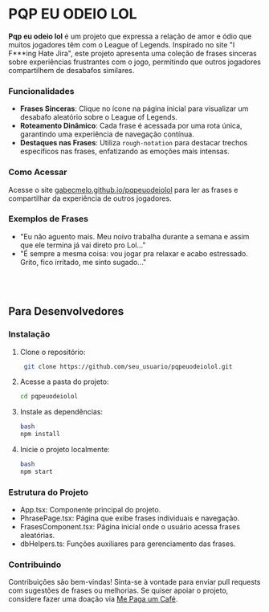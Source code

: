 # PQP EU ODEIO LOL

**Pqp eu odeio lol** é um projeto que expressa a relação de amor e ódio que muitos jogadores têm com o League of Legends. Inspirado no site "I F\*\*\*ing Hate Jira", este projeto apresenta uma coleção de frases sinceras sobre experiências frustrantes com o jogo, permitindo que outros jogadores compartilhem de desabafos similares.

### Funcionalidades

- **Frases Sinceras**: Clique no ícone na página inicial para visualizar um desabafo aleatório sobre o League of Legends.
- **Roteamento Dinâmico**: Cada frase é acessada por uma rota única, garantindo uma experiência de navegação contínua.
- **Destaques nas Frases**: Utiliza `rough-notation` para destacar trechos específicos nas frases, enfatizando as emoções mais intensas.

### Como Acessar

Acesse o site [gabecmelo.github.io/pqpeuodeiolol](https://gabecmelo.github.io/pqpeuodeiolol) para ler as frases e compartilhar da experiência de outros jogadores.

### Exemplos de Frases

- "Eu não aguento mais. Meu noivo trabalha durante a semana e assim que ele termina já vai direto pro Lol..."
- "É sempre a mesma coisa: vou jogar pra relaxar e acabo estressado. Grito, fico irritado, me sinto sugado..."

<br>
<br>

## Para Desenvolvedores

### Instalação

1. Clone o repositório:
   ```bash
    git clone https://github.com/seu_usuario/pqpeuodeiolol.git
   ```

2. Acesse a pasta do projeto:

   ```bash
   cd pqpeuodeiolol
   ```

3. Instale as dependências:
   ```bash
   bash
   npm install
   ```

4. Inicie o projeto localmente:
   ```bash
   bash
   npm start
   ```
### Estrutura do Projeto
- App.tsx: Componente principal do projeto.
- PhrasePage.tsx: Página que exibe frases individuais e navegação.
- FrasesComponent.tsx: Página inicial onde o usuário acessa frases aleatórias.
- dbHelpers.ts: Funções auxiliares para gerenciamento das frases.

### Contribuindo

Contribuições são bem-vindas! Sinta-se à vontade para enviar pull requests com sugestões de frases ou melhorias. Se quiser apoiar o projeto, considere fazer uma doação via [Me Paga um Café](https://mepagaumcafe.com.br/gabecmelo/).
